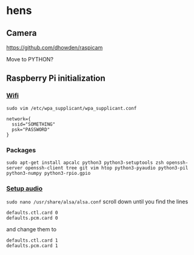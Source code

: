 # hens

## Camera

<https://github.com/dhowden/raspicam>

Move to PYTHON?

## Raspberry Pi initialization

### [Wifi](https://www.raspberrypi.org/documentation/configuration/wireless/wireless-cli.md)

`sudo vim /etc/wpa_supplicant/wpa_supplicant.conf`

    network={
      ssid="SOMETHING"
      psk="PASSWORD"
    }


### Packages

```
sudo apt-get install apcalc python3 python3-setuptools zsh openssh-server openssh-client tree git vim htop python3-pyaudio python3-pil python3-numpy python3-rpio.gpio
```

### [Setup audio](http://raspberrypi.stackexchange.com/questions/37177/best-way-to-setup-usb-mic-as-system-default-on-raspbian-jessie)

`sudo nano /usr/share/alsa/alsa.conf` scroll down until you find the lines

    defaults.ctl.card 0
    defaults.pcm.card 0

and change them to

    defaults.ctl.card 1
    defaults.pcm.card 1

